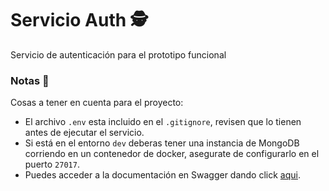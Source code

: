 # Servicio Auth 🕵️
Servicio de autenticación para el prototipo funcional

### Notas 📝
Cosas a tener en cuenta para el proyecto:

* El archivo ``.env`` esta incluido en el ``.gitignore``, revisen que lo tienen antes de ejecutar el servicio. 
* Si está en el entorno ``dev`` deberas tener una instancia de MongoDB corriendo en un contenedor de docker, asegurate de configurarlo en el puerto ``27017``. 
* Puedes acceder a la documentación en Swagger dando click [aqui](http://localhost:8090/swagger-ui/index.html).
